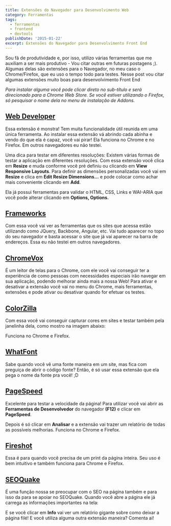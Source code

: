 ```yaml
---
title: Extensões do Navegador para Desenvolvimento Web
category: Ferramentas
tags:
  - ferramentas
  - frontend
  - devtools
publishDate: '2015-01-22'
excerpt: Extensões do Navegador para Desenvolvimento Front End
---
```


Sou fã de produtividade e, por isso, utilizo várias ferramentas que me auxiliam a ser mais produtivo - Vou citar outras em futuras postagens ;). Algumas delas são extensões para o Navegador, no meu caso o Chrome/Firefox, que eu uso o tempo todo para testes. Nesse post vou citar algumas extensões muito boas para desenvolvimento Front End

_Para instalar alguma você pode clicar direto no sub-título e será direcionado para a Chrome Web Store. Se você estiver utilizando o Firefox, só pesquisar o nome dela no menu de instalação de Addons._

## <a name='WebDeveloperhttps:chrome.google.comwebstoredetailweb-developerbfbameneiokkgbdmiekhjnmfkcnldhhmWebDeveloper'></a>[Web Developer](https://chrome.google.com/webstore/detail/web-developer/bfbameneiokkgbdmiekhjnmfkcnldhhm 'Web Developer')

Essa extensão é monstra! Tem muita funcionalidade útil reunida em uma única ferramenta. Ao instalar essa extensão vá abrindo cada abinha e vendo do que ela é capaz, você vai pirar! Ela funciona no Chrome e no Firefox. Em outros navegadores eu não testei.

Uma dica para testar em diferentes resoluções:
Existem várias formas de testar a aplicação em diferentes resoluções. Com essa extensão você clica em **Resize** e muda conforme você pré definiu ou clicando em **View Responsive Layouts**. Para definir as dimensões personalizadas você vai em **Resize** e clica em **Edit Resize Dimensions...** e pode colocar como achar mais conveniente clicando em **Add**.

Ela já possui ferramentas para validar o HTML, CSS, Links e WAI-ARIA que você pode alterar clicando em **Options, Options.**

## <a name='Frameworkshttps:chrome.google.comwebstoredetailframeworksjgghnecdoiloelcogfmgjgcacadpaejfFrameworks'></a>[Frameworks](https://chrome.google.com/webstore/detail/frameworks/jgghnecdoiloelcogfmgjgcacadpaejf 'Frameworks')

Com essa você vai ver as ferramentas que os sites que acessa estão utilizando como JQuery, Backbone, Angular, etc. Vai tudo aparecer no topo do seu navegador e basta acessar o site que já vai aparecer na barra de endereços.
Essa eu não testei em outros navegadores.

## <a name='ChromeVoxhttps:chrome.google.comwebstoredetailchromevoxkgejglhpjiefppelpmljglcjbhoiplfnChromeVox'></a>[ChromeVox](https://chrome.google.com/webstore/detail/chromevox/kgejglhpjiefppelpmljglcjbhoiplfn 'Chrome Vox')

É um leitor de telas para o Chrome, com ele você vai conseguir ter a experiência de como pessoas com necessidades especiais irão navegar em sua aplicação, podendo melhorar ainda mais a nossa Web!
Para ativar e desativar a extensão você vai no menu do Chrome, mais ferramentas, extensões e pode ativar ou desativar quando for efetuar os testes.

## <a name='ColorZillahttps:chrome.google.comwebstoredetailcolorzillabhlhnicpbhignbdhedgjhgdocnmhomnpColorZilla'></a>[ColorZilla](https://chrome.google.com/webstore/detail/colorzilla/bhlhnicpbhignbdhedgjhgdocnmhomnp 'ColorZilla')

Com essa você vai conseguir capturar cores em sites e testar também pela janelinha dela, como mostro na imagem abaixo:

Funciona no Chrome e Firefox.

## <a name='WhatFonthttps:chrome.google.comwebstoredetailwhatfontjabopobgcpjmedljpbcaablpmlmfcogmWhatFont'></a>[WhatFont](https://chrome.google.com/webstore/detail/whatfont/jabopobgcpjmedljpbcaablpmlmfcogm 'WhatFont')

Sabe quando você vê uma fonte maneira em um site, mas fica com preguiça de abrir o código fonte? Então, é só usar essa extensão que ela pega o nome da fonte pra você! ;D

## <a name='PageSpeedhttps:chrome.google.comwebstoredetailpagespeed-insights-by-googplegfbjlmmehdoakndmohflojccocliPageSpeed'></a>[PageSpeed](https://chrome.google.com/webstore/detail/pagespeed-insights-by-goo/gplegfbjlmmehdoakndmohflojccocli 'PageSpeed')

Excelente para testar a velocidade da página!
Para utilizar você vai abrir as **Ferramentas de Desenvolvedor** do navegador **(F12)** e clicar em **PageSpeed**.

Depois é só clicar em **Analisar** e a extensão vai trazer um relatório de todas as possíveis melhorias.
Funciona no Chrome e Firefox.

## <a name='Fireshothttps:chrome.google.comwebstoredetailcapture-webpage-screenshomcbpblocgmgfnpjjppndjkmgjaogfcegFireshot'></a>[Fireshot](https://chrome.google.com/webstore/detail/capture-webpage-screensho/mcbpblocgmgfnpjjppndjkmgjaogfceg 'Fireshot')

Essa é para quando você precisa de um print da página inteira. Seu uso é bem intuitivo e também funciona para Chrome e Firefox.

## <a name='SEOQuakehttps:chrome.google.comwebstoredetailseoquakeakdgnmcogleenhbclghghlkkdndkjdjcSEOQuake'></a>[SEOQuake](https://chrome.google.com/webstore/detail/seoquake/akdgnmcogleenhbclghghlkkdndkjdjc 'SEOQuake')

É uma função nossa se preocupar com o SEO na página também e para isso da para se apoiar no SEOQuake. Quando você abre a página ele já carrega as informações importantes na tela:

E se você clicar em **Info** vai ver um relatório gigante sobre como deixar a página filé!
E você utiliza alguma outra extensão maneira? Comenta ai!
